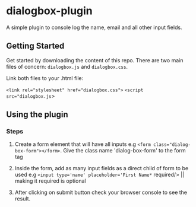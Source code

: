 # dialogbox-plugin
A simple plugin to console log the name, email and all other input fields.

## Getting Started

Get started by downloading the content of this repo. There are two main files of concern: `dialogbox.js` and `dialogbox.css`.

Link both files to your .html file:

`<link rel="stylesheet" href="dialogbox.css">`
`<script src="dialogbox.js`>

## Using the plugin

### Steps
1. Create a form element that will have all inputs e.g `<form class="dialog-box-form"></form>`. Give the class name 'dialog-box-form' to the form tag

2. Inside the form, add as many input fields as a direct child of form to be used e.g `<input type='name' placeholder='First Name*` required/> || making it required is optional

3. After clicking on submit button check your browser console to see the result. 
